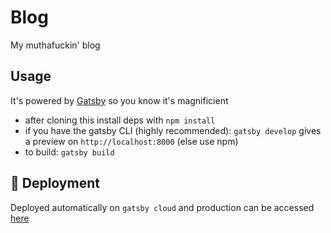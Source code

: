 # Blog

My muthafuckin' blog

## Usage

It's powered by [Gatsby](https://www.gatsbyjs.com/docs/?utm_source=starter&utm_medium=readme&utm_campaign=minimal-starter-ts) so you know it's magnificient

- after cloning this install deps with `npm install`
- if you have the gatsby CLI (highly recommended): `gatsby develop` gives a preview on `http://localhost:8000` (else use npm)
- to build: `gatsby build`

## 🚀 Deployment

Deployed automatically on `gatsby cloud` and production can be accessed [here](blog.nairolf32.com)

